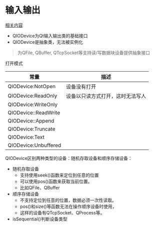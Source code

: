 # 输入输出

[相关内容](linux-io-stream.md)

- QIODevice为Qt输入输出类的基础接口
- QIODevice是抽象类，无法被实例化

> 为QFile, QBuffer, QTcpSocket等支持读/写数据块设备提供抽象接口

打开模式

|常量|描述|
|--|--|
|QIODevice:NotOpen|设备没有打开|
|QIODevice:ReadOnly|设备以只读方式打开，这时无法写人|
|QIODevice:WriteOnly||
|QIODevice::ReadWrite||
|QIODevice::Append||
|QIODevice:Truncate||
|QIODevice:Text||
|QIODevice:Unbuffered||

QIODevice区别两种类型的设备：随机存取设备和顺序存储设备：

- 随机存取设备
  - 支持使用seek()函数来定位到任意的位置
  - 可以使用pos()函数来获取当前位置。
  - 比如QFile、QBuffer
- 顺序存储设备
  - 不支持定位到任意的位置，数据必须一次性读取。
  - pos()和size()等函数无法在操作顺序设备时使用，
  - 这样的设备有QTcpSocket、QProcess等。
- isSequential()判断设备类型  

